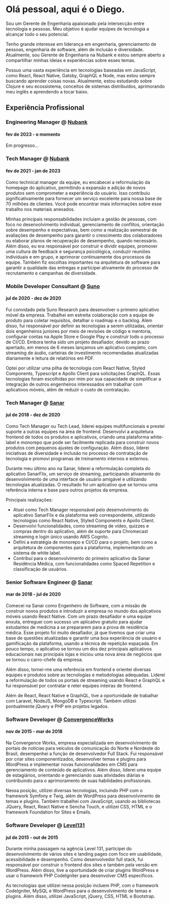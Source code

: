 # Olá pessoal, aqui é o Diego.

Sou um Gerente de Engenharia apaixonado pela intersecção entre tecnologia e pessoas. Meu objetivo é ajudar equipes de tecnologia a alcançar todo o seu potencial.

Tenho grande interesse em liderança em engenharia, gerenciamento de pessoas, engenharia de software, além de inclusão e diversidade. Atualmente, sou Gerente de Engenharia na Nubank e estou sempre aberto a compartilhar minhas ideias e experiências sobre esses temas.

Possuo uma vasta experiência em tecnologias baseadas em JavaScript, como React, React Native, Gatsby, GraphQL e Node, mas estou sempre buscando aprender coisas novas. Atualmente, estou estudando sobre Clojure e seu ecossistema, conceitos de sistemas distribuídos, aprimorando meu inglês e aprendendo a tocar baixo.

## Experiência Profissional

### Engineering Manager @ [Nubank](https://international.nubank.com.br/pt-br/)
#### fev de 2023 - o momento

Em progresso...

### Tech Manager @ [Nubank](https://international.nubank.com.br/pt-br/)
#### fev de 2021 - jan de 2023

Como technical manager da equipe, eu encabecei a reformulação da homepage do aplicativo, permitindo a expansão e adição de novos produtos sem comprometer a experiência do usuário. Isso contribuiu significativamente para fornecer um serviço excelente para nossa base de 70 milhões de clientes. Você pode encontrar mais informações sobre esse trabalho nos materiais anexados.

Minhas principais responsabilidades incluíam a gestão de pessoas, com foco no desenvolvimento individual, gerenciamento de conflitos, orientação sobre desempenho e expectativas, bem como a realização semestral de avaliações de desempenho para garantir o crescimento dos colaboradores ou elaborar planos de recuperação de desempenho, quando necessário. Além disso, eu era responsável por construir e dividir equipes, promover uma cultura de feedback e segurança psicológica, conduzir reuniões individuais e em grupo, e aprimorar continuamente dos processos da equipe. Também fiz escolhas importantes na arquitetura de software para garantir a qualidade das entregas e participei ativamente do processo de recrutamento e campanhas de diversidade.

### Mobile Developer Consultant @ [Suno](https://www.suno.com.br)
#### jul de 2020 - dez de 2020

Fui convidado pela Suno Research para desenvolver o primeiro aplicativo móvel da empresa. Trabalhei em estreita colaboração com a equipe de produto para coletar requisitos, detalhar o roadmap e o backlog. Além disso, fui responsável por definir as tecnologias a serem utilizadas, orientar dois engenheiros juniores por meio de revisões de código e mentoria, configurar contas na Apple Store e Google Play e construir todo o processo de CI/CD. Embora tenha sido um projeto desafiador, devido ao prazo apertado, em menos de 6 meses lançamos um aplicativo completo, com streaming de áudio, carteiras de investimento recomendadas atualizadas diariamente e leitura de relatórios em PDF.

Optei por utilizar uma pilha de tecnologia com React Native, Styled Components, Typescript e Apollo Client para solicitações GraphQL. Essas tecnologias foram escolhidas por mim por sua capacidade de simplificar a integração de outros engenheiros interessados em trabalhar com aplicativos móveis, além de reduzir o custo de contratação.

### Tech Manager @ [Sanar](https://www.sanarmed.com/)
#### jul de 2018 - dez de 2020 

Como Tech Manager ou Tech Lead, liderei equipes multifuncionais e prestei suporte a outras equipes na área de frontend. Desenvolvi a arquitetura frontend de todos os produtos e aplicativos, criando uma plataforma white-label e monorepo que pode ser facilmente replicada para construir novos produtos com pequenos ajustes de configuração. Além disso, liderei iniciativas de diversidade e inclusão no processo de contratação de tecnologia e promovi programas de treinamento internos e externos.

Durante meu último ano na Sanar, liderei a reformulação completa do aplicativo SanarFlix, um serviço de streaming, participando ativamente do desenvolvimento de uma interface de usuário amigável e utilizando tecnologias atualizadas. O resultado foi um aplicativo que se tornou uma referência interna e base para outros projetos da empresa.

Principais realizações:  

- Atuei como Tech Manager responsável pelo desenvolvimento do aplicativo SanarFlix e da plataforma web correspondente, utilizando tecnologias como React Native, Styled Components e Apollo Client.
- Desenvolvi funcionalidades, como streaming de vídeo, quizzes e compras dentro do aplicativo, além de suporte para Chromecast streaming e login único usando AWS Cognito.
- Defini a estratégia de monorepo e CI/CD para o projeto, bem como a arquitetura de componentes para a plataforma, implementando um sistema de white label.
- Contribuí para o desenvolvimento do primeiro aplicativo da Sanar Residência Médica, com funcionalidades como Spaced Repetition e classificação de usuários.

### Senior Software Engineer @ [Sanar](https://www.sanarmed.com/)
#### mar de 2018 - jul de 2020

Comecei na Sanar como Engenheiro de Software, com a missão de construir novos produtos e introduzir a empresa no mundo dos aplicativos móveis usando React Native. Com um prazo desafiador e uma equipe enxuta, entreguei com sucesso um aplicativo gratuito para ajudar estudantes de medicina a se prepararem para a prova de residência médica. Esse projeto foi muito desafiador, já que tivemos que criar uma base de questões atualizadas e garantir uma boa experiência de usuário e gamificação da plataforma, usando a técnica de repetição espaçada. Em pouco tempo, o aplicativo se tornou um dos dez principais aplicativos educacionais nas principais lojas e iniciou uma nova área de negócios que se tornou o carro-chefe da empresa.

Além disso, tornei-me uma referência em frontend e orientei diversas equipes e produtos sobre as tecnologias e metodologias adequadas. Liderei a reformulação de todos os portais de streaming usando React e GraphQL e fui responsável por contratar e reter equipes inteiras de frontend.

Além de React, React Native e GraphQL, tive a oportunidade de trabalhar com Laravel, NodeJS, MongoDB e Typescript. Também utilizei pontualmente jQuery e PHP em projetos legados.

### Software Developer @ [ConvergenceWorks](https://www.cworks.com.br/)
#### nov de 2015 - mar de 2018

Na Convergence Works, empresa especializada em desenvolvimento de portais de notícias para veículos de comunicação do Norte e Nordeste do Brasil, desempenhei a função de desenvolvedor Full Stack. Fui responsável por criar sites componentizados, desenvolver temas e plugins para WordPress e implementar novas funcionalidades em CMS para gerenciamento de conteúdo de aplicativos. Além disso, liderei uma equipe de estagiários, orientando e gerenciando suas atividades diárias e contribuindo para o aprimoramento de suas habilidades profissionais.

Nessa posição, utilizei diversas tecnologias, incluindo PHP com o framework Symfony e Twig, além de WordPress para desenvolvimento de temas e plugins. Também trabalhei com JavaScript, usando as bibliotecas JQuery, React, React Native e Sencha Touch, e utilizei CSS, HTML e o framework Foundation for Sites e Emails.

### Software Developer @ [Level131](https://level131.com)
#### jul de 2015 - out de 2015

Durante minha passagem na agência Level 131, participei do desenvolvimento de vários sites e landing pages com foco em usabilidade, acessibilidade e desempenho. Como desenvolvedor full stack, fui responsável por construir o frontend dos sites e também pela versão em WordPress. Além disso, tive a oportunidade de criar plugins WordPress e usar o framework PHP CodeIgniter para desenvolver CMS específicos.

As tecnologias que utilizei nessa posição incluem PHP, com o framework CodeIgniter, MySQL e WordPress para o desenvolvimento de temas e plugins. Além disso, utilizei JavaScript, jQuery, CSS, HTML e Bootstrap.
